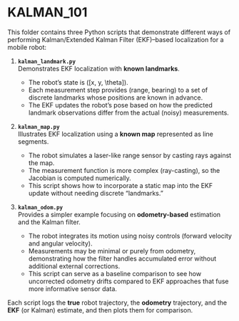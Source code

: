 # KALMAN_101

This folder contains three Python scripts that demonstrate different ways of performing Kalman/Extended Kalman Filter (EKF)–based localization for a mobile robot:

1. **`kalman_landmark.py`**  
   Demonstrates EKF localization with **known landmarks**.  
   - The robot’s state is \([x, y, \theta]\).  
   - Each measurement step provides (range, bearing) to a set of discrete landmarks whose positions are known in advance.  
   - The EKF updates the robot’s pose based on how the predicted landmark observations differ from the actual (noisy) measurements.

2. **`kalman_map.py`**  
   Illustrates EKF localization using a **known map** represented as line segments.  
   - The robot simulates a laser-like range sensor by casting rays against the map.  
   - The measurement function is more complex (ray-casting), so the Jacobian is computed numerically.  
   - This script shows how to incorporate a static map into the EKF update without needing discrete “landmarks.”

3. **`kalman_odom.py`**  
   Provides a simpler example focusing on **odometry-based** estimation and the Kalman filter.  
   - The robot integrates its motion using noisy controls (forward velocity and angular velocity).  
   - Measurements may be minimal or purely from odometry, demonstrating how the filter handles accumulated error without additional external corrections.  
   - This script can serve as a baseline comparison to see how uncorrected odometry drifts compared to EKF approaches that fuse more informative sensor data.

Each script logs the **true** robot trajectory, the **odometry** trajectory, and the **EKF** (or Kalman) estimate, and then plots them for comparison.





